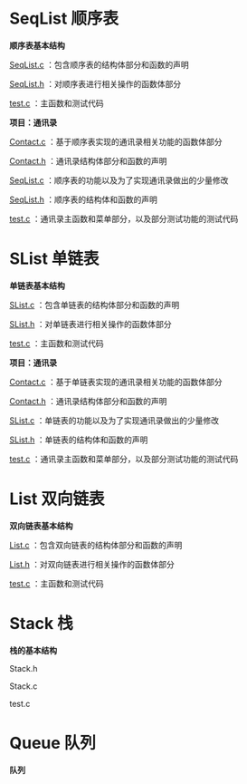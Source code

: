 # SeqList 顺序表


**顺序表基本结构**

[SeqList.c](https://github.com/fcchbjm/Lists/blob/master/SeqList/SeqList.c)
：包含顺序表的结构体部分和函数的声明

[SeqList.h](https://github.com/fcchbjm/Lists/blob/master/SeqList/SeqList.h)
：对顺序表进行相关操作的函数体部分

[test.c](https://github.com/fcchbjm/Lists/blob/master/SeqList/test.c)
：主函数和测试代码

**项目：通讯录**

[Contact.c](https://github.com/fcchbjm/Lists/blob/master/SeqList/PhoneBook/Contact.c)
：基于顺序表实现的通讯录相关功能的函数体部分

[Contact.h](https://github.com/fcchbjm/Lists/blob/master/SeqList/PhoneBook/Contact.h)
：通讯录结构体部分和函数的声明

[SeqList.c](https://github.com/fcchbjm/Lists/blob/master/SeqList/PhoneBook/SeqList.c)
：顺序表的功能以及为了实现通讯录做出的少量修改

[SeqList.h](https://github.com/fcchbjm/Lists/blob/master/SeqList/PhoneBook/SeqList.h)
：顺序表的结构体和函数的声明

[test.c](https://github.com/fcchbjm/Lists/blob/master/SeqList/PhoneBook/test.c)
：通讯录主函数和菜单部分，以及部分测试功能的测试代码


# SList 单链表


**单链表基本结构**

[SList.c](https://github.com/fcchbjm/Lists/blob/master/SList/SList.c)
：包含单链表的结构体部分和函数的声明

[SList.h](https://github.com/fcchbjm/Lists/blob/master/SList/SList.h)
：对单链表进行相关操作的函数体部分

[test.c](https://github.com/fcchbjm/Lists/blob/master/SList/test.c)
：主函数和测试代码

**项目：通讯录**

[Contact.c](https://github.com/fcchbjm/Lists/blob/master/SList/PhoneBook/Contact.c)
：基于单链表实现的通讯录相关功能的函数体部分

[Contact.h](https://github.com/fcchbjm/Lists/blob/master/SList/PhoneBook/Contact.h)
：通讯录结构体部分和函数的声明

[SList.c](https://github.com/fcchbjm/Lists/blob/master/SList/PhoneBook/SList.c)
：单链表的功能以及为了实现通讯录做出的少量修改

[SList.h](https://github.com/fcchbjm/Lists/blob/master/SList/PhoneBook/SList.h)
：单链表的结构体和函数的声明

[test.c](https://github.com/fcchbjm/Lists/blob/master/SList/PhoneBook/test.c)
：通讯录主函数和菜单部分，以及部分测试功能的测试代码


# List 双向链表


**双向链表基本结构**

[List.c](https://github.com/fcchbjm/Lists/blob/master/List/List.c)
：包含双向链表的结构体部分和函数的声明

[List.h](https://github.com/fcchbjm/Lists/blob/master/List/List.h)
：对双向链表进行相关操作的函数体部分

[test.c](https://github.com/fcchbjm/Lists/blob/master/List/test.c)
：主函数和测试代码


# Stack 栈


**栈的基本结构**

Stack.h

Stack.c

test.c


# Queue 队列


**队列**

